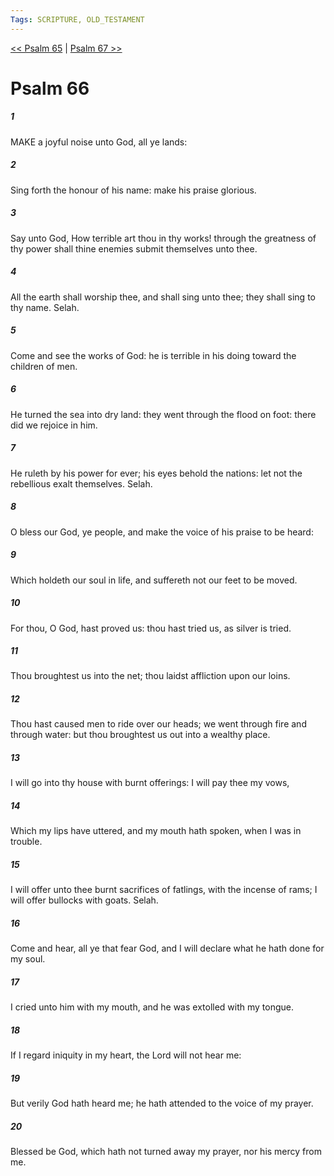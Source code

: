 ```yaml
---
Tags: SCRIPTURE, OLD_TESTAMENT
---
```


[<< Psalm 65](OLD_TESTAMENT/19_Psalms/Psalm_65.md) | [Psalm 67 >>](OLD_TESTAMENT/19_Psalms/Psalm_67.md)

# Psalm 66

##### 1
 MAKE a joyful noise unto God, all ye lands:
##### 2
 Sing forth the honour of his name: make his praise glorious.
##### 3
 Say unto God, How terrible art thou in thy works!  through the greatness of thy power shall thine enemies submit themselves unto thee.
##### 4
 All the earth shall worship thee, and shall sing unto thee; they shall sing to thy name.  Selah.
##### 5
 Come and see the works of God: he is terrible in his doing toward the children of men.
##### 6
 He turned the sea into dry land: they went through the flood on foot: there did we rejoice in him.
##### 7
 He ruleth by his power for ever; his eyes behold the nations: let not the rebellious exalt themselves.  Selah.
##### 8
 O bless our God, ye people, and make the voice of his praise to be heard:
##### 9
 Which holdeth our soul in life, and suffereth not our feet to be moved.
##### 10
 For thou, O God, hast proved us: thou hast tried us, as silver is tried.
##### 11
 Thou broughtest us into the net; thou laidst affliction upon our loins.
##### 12
 Thou hast caused men to ride over our heads; we went through fire and through water: but thou broughtest us out into a wealthy place.
##### 13
 I will go into thy house with burnt offerings: I will pay thee my vows,
##### 14
 Which my lips have uttered, and my mouth hath spoken, when I was in trouble.
##### 15
 I will offer unto thee burnt sacrifices of fatlings, with the incense of rams; I will offer bullocks with goats.  Selah.
##### 16
 Come and hear, all ye that fear God, and I will declare what he hath done for my soul.
##### 17
 I cried unto him with my mouth, and he was extolled with my tongue.
##### 18
 If I regard iniquity in my heart, the Lord will not hear me:
##### 19
 But verily God hath heard me; he hath attended to the voice of my prayer.
##### 20
 Blessed be God, which hath not turned away my prayer, nor his mercy from me.
